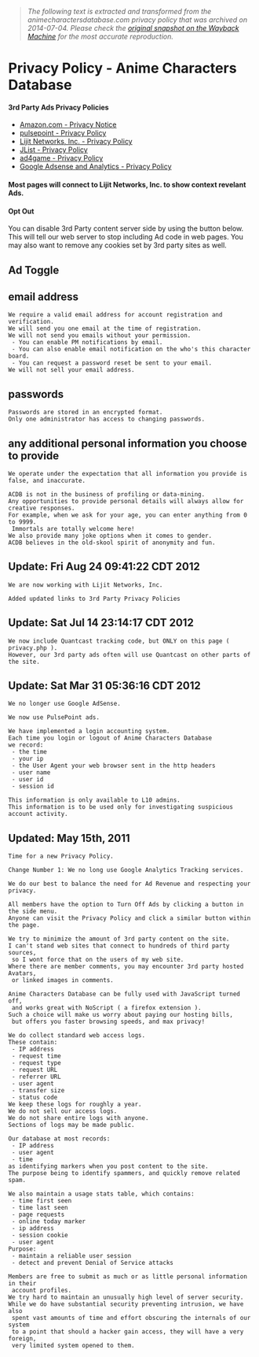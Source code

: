 > *The following text is extracted and transformed from the animecharactersdatabase.com privacy policy that was archived on 2014-07-04. Please check the [original snapshot on the Wayback Machine](https://web.archive.org/web/20140704132353id_/http%3A//www.animecharactersdatabase.com/privacy.php) for the most accurate reproduction.*

# Privacy Policy - Anime Characters Database

#### 3rd Party Ads Privacy Policies

  * [Amazon.com - Privacy Notice](http://www.amazon.com/gp/help/customer/display.html?ie=UTF8&nodeId=468496)
  * [pulsepoint - Privacy Policy](http://www.pulsepoint.com/privacy-policy/)
  * [Lijit Networks, Inc. - Privacy Policy](http://www.lijit.com/company/privacy-policy)
  * [JList - Privacy Policy](https://help.jlist.com/index.php?_m=knowledgebase&_a=viewarticle&kbarticleid=36)
  * [ad4game - Privacy Policy](http://ad4game.com/privacy_policy.php)
  * [Google Adsense and Analytics - Privacy Policy](https://www.google.com/intl/en/policies/privacy/)



#### Most pages will connect to Lijit Networks, Inc. to show context revelant Ads.

#### Opt Out

You can disable 3rd Party content server side by using the button below. This will tell our web server to stop including Ad code in web pages. You may also want to remove any cookies set by 3rd party sites as well. 

## Ad Toggle

## email address
    
    
    We require a valid email address for account registration and verification.
    We will send you one email at the time of registration.
    We will not send you emails without your permission.
     - You can enable PM notifications by email.
     - You can also enable email notification on the who's this character board.
     - You can request a password reset be sent to your email.
    We will not sell your email address.
    

## passwords
    
    
    Passwords are stored in an encrypted format.
    Only one administrator has access to changing passwords.
    

## any additional personal information you choose to provide
    
    
    We operate under the expectation that all information you provide is false, and inaccurate.
    
    ACDB is not in the business of profiling or data-mining.
    Any opportunities to provide personal details will always allow for creative responses.
    For example, when we ask for your age, you can enter anything from 0 to 9999. 
     Immortals are totally welcome here!
    We also provide many joke options when it comes to gender.
    ACDB believes in the old-skool spirit of anonymity and fun.
    

## Update: Fri Aug 24 09:41:22 CDT 2012
    
    
    We are now working with Lijit Networks, Inc.
    
    Added updated links to 3rd Party Privacy Policies
    

## Update: Sat Jul 14 23:14:17 CDT 2012
    
    
    We now include Quantcast tracking code, but ONLY on this page ( privacy.php ). 
    However, our 3rd party ads often will use Quantcast on other parts of the site. 

##  Update: Sat Mar 31 05:36:16 CDT 2012 
    
    
    We no longer use Google AdSense.
    
    We now use PulsePoint ads.
    
    We have implemented a login accounting system.
    Each time you login or logout of Anime Characters Database
    we record:
     - the time
     - your ip
     - the User Agent your web browser sent in the http headers
     - user name
     - user id
     - session id
    
    This information is only available to L10 admins.
    This information is to be used only for investigating suspicious account activity. 
    

## Updated: May 15th, 2011
    
    
    Time for a new Privacy Policy.
    
    Change Number 1: We no long use Google Analytics Tracking services.
    
    We do our best to balance the need for Ad Revenue and respecting your privacy.
    
    All members have the option to Turn Off Ads by clicking a button in the side menu.
    Anyone can visit the Privacy Policy and click a similar button within the page.
    
    We try to minimize the amount of 3rd party content on the site.
    I can't stand web sites that connect to hundreds of third party sources,
     so I wont force that on the users of my web site.
    Where there are member comments, you may encounter 3rd party hosted Avatars,
     or linked images in comments.
    
    Anime Characters Database can be fully used with JavaScript turned off,
     and works great with NoScript ( a firefox extension ).
    Such a choice will make us worry about paying our hosting bills,
     but offers you faster browsing speeds, and max privacy!
    
    We do collect standard web access logs.
    These contain:
     - IP address
     - request time
     - request type
     - request URL
     - referrer URL
     - user agent
     - transfer size
     - status code
    We keep these logs for roughly a year.
    We do not sell our access logs.
    We do not share entire logs with anyone.
    Sections of logs may be made public.
    
    Our database at most records:
     - IP address
     - user agent
     - time
    as identifying markers when you post content to the site.
    The purpose being to identify spammers, and quickly remove related spam.
    
    We also maintain a usage stats table, which contains:
     - time first seen
     - time last seen
     - page requests
     - online today marker
     - ip address
     - session cookie
     - user agent
    Purpose: 
     - maintain a reliable user session
     - detect and prevent Denial of Service attacks
    
    Members are free to submit as much or as little personal information in their
     account profiles. 
    We try hard to maintain an unusually high level of server security.
    While we do have substantial security preventing intrusion, we have also
     spent vast amounts of time and effort obscuring the internals of our system
     to a point that should a hacker gain access, they will have a very foreign, 
     very limited system opened to them.
    
    
    
